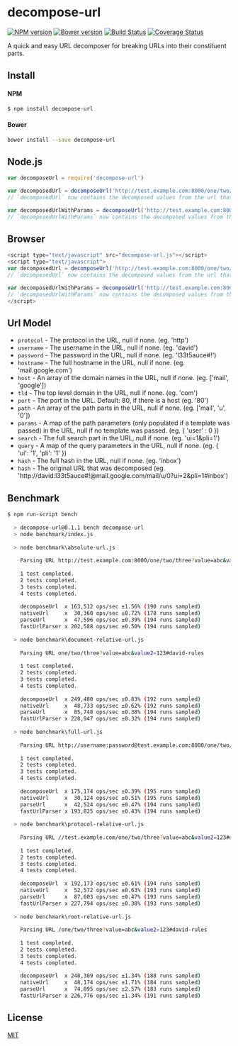# decompose-url

[![NPM version](https://badge.fury.io/js/decompose-url.svg)](http://badge.fury.io/js/decompose-url)
[![Bower version](https://badge.fury.io/bo/decompose-url.svg)](http://badge.fury.io/bo/decompose-url)
[![Build Status](https://travis-ci.org/DavidTPate/decompose-url.svg?branch=master)](https://travis-ci.org/DavidTPate/decompose-url)
[![Coverage Status](https://img.shields.io/coveralls/DavidTPate/decompose-url.svg?branch=master)](https://coveralls.io/r/DavidTPate/decompose-url)

A quick and easy URL decomposer for breaking URLs into their constituent parts.

## Install

#### NPM
```bash
$ npm install decompose-url
```

#### Bower
```bash
bower install --save decompose-url
```

## Node.js
```js
var decomposeUrl = require('decompose-url')

var decomposedUrl = decomposeUrl('http://test.example.com:8000/one/two/three?value=abc&value2=123#david-rules');
// `decomposedUrl` now contains the decomposed values from the url that was passed. See [Url](#url-model) for the structure.

var decomposedUrlWithParams = decomposeUrl('http://test.example.com:8000/one/two/three?value=abc&value2=123#david-rules', '/:value1/:value2/:value3');
// `decomposedUrlWithParams` now contains the decomposed values from the url that was passed and now decomposedUrlWithParams.params is populated with a map of the path parameters that were passed and their values. See [Url](#url-model) for the structure.
```

## Browser
```js
<script type="text/javascript" src="decompose-url.js"></script>
<script type="text/javascript">
var decomposedUrl = decomposeUrl('http://test.example.com:8000/one/two/three?value=abc&value2=123#david-rules');
// `decomposedUrl` now contains the decomposed values from the url that was passed. See [Url](#url-model) for the structure.

var decomposedUrlWithParams = decomposeUrl('http://test.example.com:8000/one/two/three?value=abc&value2=123#david-rules', '/:value1/:value2/:value3');
// `decomposedUrlWithParams` now contains the decomposed values from the url that was passed and now decomposedUrlWithParams.params is populated with a map of the path parameters that were passed and their values. See [Url](#url-model) for the structure.
</script>
```

## Url Model
* `protocol` - The protocol in the URL, null if none. (eg. 'http')
* `username` - The username in the URL, null if none. (eg. 'david')
* `password` - The password in the URL, null if none. (eg. 'l33t5auce#!')
* `hostname` - The full hostname in the URL, null if none. (eg. 'mail.google.com')
* `host` - An array of the domain names in the URL, null if none. (eg. ['mail', 'google'])
* `tld` - The top level domain in the URL, null if none. (eg. 'com')
* `port` - The port in the URL. Default: 80, if there is a host (eg. '80')
* `path` - An array of the path parts in the URL, null if none. (eg. ['mail', 'u', '0'])
* `params` - A map of the path parameters (only populated if a template was passed) in the URL, null if no template was passed. (eg. { 'user' : 0 })
* `search` - The full search part in the URL, null if none. (eg. 'ui=1&pli=1')
* `query` - A map of the query parameters in the URL, null if none. (eg. { 'ui': '1', 'pli': '1' })
* `hash` - The full hash in the URL, null if none. (eg. 'inbox')
* `hash` - The original URL that was decomposed (eg. 'http://david:l33t5auce#!@mail.google.com/mail/u/0?ui=2&pli=1#inbox')

## Benchmark
```bash
$ npm run-script bench
  
  > decompose-url@0.1.1 bench decompose-url
  > node benchmark/index.js
  
  > node benchmark\absolute-url.js
  
    Parsing URL http://test.example.com:8000/one/two/three?value=abc&value2=123#david-rules
  
    1 test completed.
    2 tests completed.
    3 tests completed.
    4 tests completed.
  
    decomposeUrl  x 163,512 ops/sec ±1.56% (190 runs sampled)
    nativeUrl     x  30,360 ops/sec ±8.72% (178 runs sampled)
    parseUrl      x  47,596 ops/sec ±0.39% (194 runs sampled)
    fastUrlParser x 202,588 ops/sec ±0.50% (194 runs sampled)
  
  > node benchmark\document-relative-url.js
  
    Parsing URL one/two/three?value=abc&value2=123#david-rules
  
    1 test completed.
    2 tests completed.
    3 tests completed.
    4 tests completed.
  
    decomposeUrl  x 249,480 ops/sec ±0.83% (192 runs sampled)
    nativeUrl     x  48,733 ops/sec ±0.62% (192 runs sampled)
    parseUrl      x  85,748 ops/sec ±0.38% (194 runs sampled)
    fastUrlParser x 228,947 ops/sec ±0.32% (194 runs sampled)
  
  > node benchmark\full-url.js
  
    Parsing URL http://username:password@test.example.com:8000/one/two/three?value=abc&value2=123#david-rules
  
    1 test completed.
    2 tests completed.
    3 tests completed.
    4 tests completed.
  
    decomposeUrl  x 175,174 ops/sec ±0.39% (195 runs sampled)
    nativeUrl     x  30,124 ops/sec ±0.51% (195 runs sampled)
    parseUrl      x  42,524 ops/sec ±0.47% (194 runs sampled)
    fastUrlParser x 193,825 ops/sec ±0.43% (194 runs sampled)
  
  > node benchmark\protocol-relative-url.js
  
    Parsing URL //test.example.com/one/two/three?value=abc&value2=123#david-rules
  
    1 test completed.
    2 tests completed.
    3 tests completed.
    4 tests completed.
  
    decomposeUrl  x 192,173 ops/sec ±0.61% (194 runs sampled)
    nativeUrl     x  52,572 ops/sec ±0.63% (193 runs sampled)
    parseUrl      x  87,603 ops/sec ±0.47% (193 runs sampled)
    fastUrlParser x 227,794 ops/sec ±0.38% (193 runs sampled)
  
  > node benchmark\root-relative-url.js
  
    Parsing URL /one/two/three?value=abc&value2=123#david-rules
  
    1 test completed.
    2 tests completed.
    3 tests completed.
    4 tests completed.
  
    decomposeUrl  x 248,309 ops/sec ±1.34% (188 runs sampled)
    nativeUrl     x  48,174 ops/sec ±1.71% (184 runs sampled)
    parseUrl      x  74,095 ops/sec ±2.57% (183 runs sampled)
    fastUrlParser x 226,776 ops/sec ±1.34% (191 runs sampled)
```

## License

  [MIT](LICENSE)